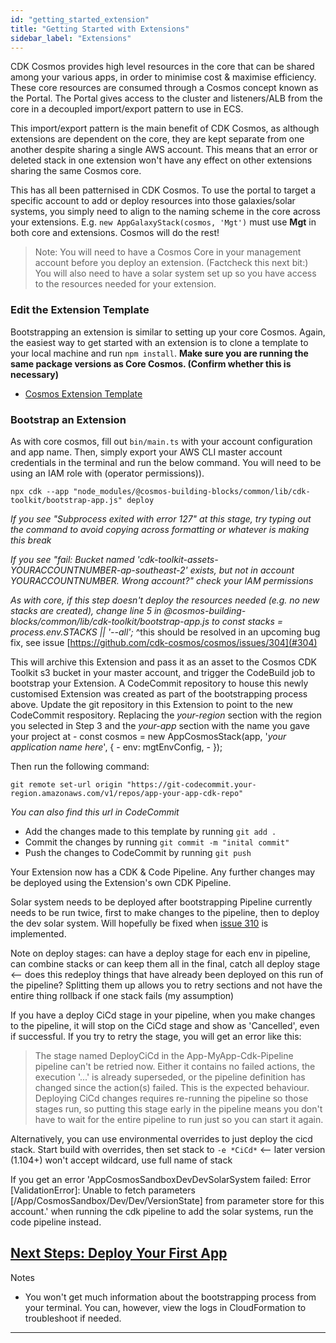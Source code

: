 ```yaml
---
id: "getting_started_extension"
title: "Getting Started with Extensions"
sidebar_label: "Extensions"
---
```


CDK Cosmos provides high level resources in the core that can be shared among your various apps, in order to minimise cost & maximise efficiency. These core resources are consumed through a Cosmos concept known as the Portal. The Portal gives access to the cluster and listeners/ALB from the core in a decoupled import/export pattern to use in ECS.

This import/export pattern is the main benefit of CDK Cosmos, as although extensions are dependent on the core, they are kept separate from one another despite sharing a single AWS account. This means that an error or deleted stack in one extension won't have any effect on other extensions sharing the same Cosmos core.

This has all been patternised in CDK Cosmos. To use the portal to target a specific account to add or deploy resources into those galaxies/solar systems, you simply need to align to the naming scheme in the core across your extensions. E.g. `new AppGalaxyStack(cosmos, 'Mgt')` must use **Mgt** in both core and extensions. Cosmos will do the rest!

>Note: You will need to have a Cosmos Core in your management account before you deploy an extension. (Factcheck this next bit:) You will also need to have a solar system set up so you have access to the resources needed for your extension.

### Edit the Extension Template
Bootstrapping an extension is similar to setting up your core Cosmos. Again, the easiest way to get started with an extension is to clone a template to your local machine and run `npm install`. __Make sure you are running the same package versions as Core Cosmos. (Confirm whether this is necessary)__

- [Cosmos Extension Template](https://github.com/cdk-cosmos/cosmos-extension-cdk.git)

### Bootstrap an Extension
As with core cosmos, fill out `bin/main.ts` with your account configuration and app name. Then, simply export your AWS CLI master account credentials in the terminal and run the below command. You will need to be using an IAM role with (operator permissions)).

    npx cdk --app "node_modules/@cosmos-building-blocks/common/lib/cdk-toolkit/bootstrap-app.js" deploy

_If you see "Subprocess exited with error 127" at this stage, try typing out the command to avoid copying across formatting or whatever is making this break_

_If you see "fail: Bucket named 'cdk-toolkit-assets-YOURACCOUNTNUMBER-ap-southeast-2' exists, but not in account YOURACCOUNTNUMBER. Wrong account?" check your IAM permissions_

_As with core, if this step doesn't deploy the resources needed (e.g. no new stacks are created), change line 5 in @cosmos-building-blocks/common/lib/cdk-toolkit/bootstrap-app.js to const stacks = process.env.STACKS || '--all';_
^this should be resolved in an upcoming bug fix, see issue [https://github.com/cdk-cosmos/cosmos/issues/304](#304)

This will archive this Extension and pass it as an asset to the Cosmos CDK Toolkit s3 bucket in your master account, and trigger the CodeBuild job to bootstrap your Extension. A CodeCommit repository to house this newly customised Extension was created as part of the bootstrapping process above. Update the git repository in this Extension to point to the new CodeCommit respository. Replacing the _your-region_ section with the region you selected in Step 3 and the _your-app_ section with the name you gave your project at 
     -   const cosmos = new AppCosmosStack(app, '_your application name here_', {
      -      env: mgtEnvConfig,
     -   });

Then run the following command:

    git remote set-url origin "https://git-codecommit.your-region.amazonaws.com/v1/repos/app-your-app-cdk-repo"

_You can also find this url in CodeCommit_

- Add the changes made to this template by running `git add .`
- Commit the changes by running `git commit -m "inital commit"` 
- Push the changes to CodeCommit by running `git push`

Your Extension now has a CDK & Code Pipeline. Any further changes may be deployed using the Extension's own CDK Pipeline.

Solar system needs to be deployed after bootstrapping
Pipeline currently needs to be run twice, first to make changes to the pipeline, then to deploy the dev solar system. Will hopefully be fixed when [issue 310](https://github.com/cdk-cosmos/cosmos/issues/310) is implemented.


Note on deploy stages: can have a deploy stage for each env in pipeline, can combine stacks or can keep them all in the final, catch all deploy stage <-- does this redeploy things that have already been deployed on this run of the pipeline?
Splitting them up allows you to retry sections and not have the entire thing rollback if one stack fails (my assumption)

If you have a deploy CiCd stage in your pipeline, when you make changes to the pipeline, it will stop on the CiCd stage and show as 'Cancelled', even if successful. If you try to retry the stage, you will get an error like this:
>The stage named DeployCiCd in the App-MyApp-Cdk-Pipeline pipeline can't be retried now. Either it contains no failed actions, the execution '...' is already superseded, or the pipeline definition has changed since the action(s) failed.
This is the expected behaviour. Deploying CiCd changes requires re-running the pipeline so those stages run, so putting this stage early in the pipeline means you don't have to wait for the entire pipeline to run just so you can start it again.

Alternatively, you can use environmental overrides to just deploy the cicd stack. Start build with overrides, then set stack to `-e *CiCd*` <-- later version (1.104+) won't accept wildcard, use full name of stack

If you get an error 'AppCosmosSandboxDevDevSolarSystem failed: Error [ValidationError]: Unable to fetch parameters [/App/CosmosSandbox/Dev/Dev/VersionState] from parameter store for this account.' when running the cdk pipeline to add the solar systems, run the code pipeline instead.

## [Next Steps: Deploy Your First App]()


Notes
- You won't get much information about the bootstrapping process from your terminal. You can, however, view the logs in CloudFormation to troubleshoot if needed.
***
